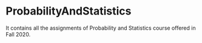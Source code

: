# ProbabilityAndStatistics
It contains all the assignments of Probability and Statistics course offered in Fall 2020.
